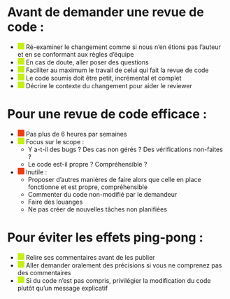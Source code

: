 #	Avant de demander une revue de code :
-	![#c5f015](/img/green.png) Ré-examiner le changement comme si nous n’en étions pas l’auteur et en se conformant aux règles d’équipe
-	![#c5f015](/img/green.png) En cas de doute, aller poser des questions
-	![#c5f015](/img/green.png) Faciliter au maximum le travail de celui qui fait la revue de code
-	![#c5f015](/img/green.png) Le code soumis doit être petit, incrémental et complet
-	![#c5f015](/img/green.png) Décrire le contexte du changement pour aider le reviewer
#	Pour une revue de code efficace :
- ![#c5f015](/img/red.png) Pas plus de 6 heures par semaines
- ![#c5f015](/img/green.png) Focus sur le scope : 
    - Y a-t-il des bugs ? Des cas non gérés ? Des vérifications non-faites ?
    - Le code est-il propre ? Compréhensible ?
- ![#c5f015](/img/red.png) Inutile :
    - Proposer d’autres manières de faire alors que celle en place fonctionne et est propre, compréhensible
    - Commenter du code non-modifié par le demandeur
    - Faire des louanges
    - Ne pas créer de nouvelles tâches non planifiées
#	Pour éviter les effets ping-pong :
-	![#c5f015](/img/green.png) Relire ses commentaires avant de les publier 
-	![#c5f015](/img/green.png) Aller demander oralement des précisions si vous ne comprenez pas des commentaires
-	![#c5f015](/img/green.png) Si du code n’est pas compris, privilégier la modification du code plutôt qu’un message explicatif

